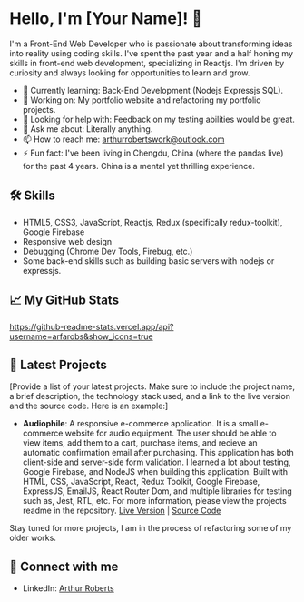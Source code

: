 # Hello, I'm [Your Name]! 👋

I'm a Front-End Web Developer who is passionate about transforming ideas into reality using coding skills. I've spent the past year and a half honing my skills in front-end web development, specializing in Reactjs. I'm driven by curiosity and always looking for opportunities to learn and grow.

- 🌱 Currently learning: Back-End Development (Nodejs Expressjs SQL).
- 🔭 Working on: My portfolio website and refactoring my portfolio projects.
- 🤔 Looking for help with: Feedback on my testing abilities would be great.
- 💬 Ask me about: Literally anything.
- 📫 How to reach me: arthurrobertswork@outlook.com
- ⚡ Fun fact: I've been living in Chengdu, China (where the pandas live) for the past 4 years. China is a mental yet thrilling experience. 

## 🛠 Skills
- HTML5, CSS3, JavaScript, Reactjs, Redux (specifically redux-toolkit), Google Firebase
- Responsive web design
- Debugging (Chrome Dev Tools, Firebug, etc.)
- Some back-end skills such as building basic servers with nodejs or expressjs.

## 📈 My GitHub Stats

https://github-readme-stats.vercel.app/api?username=arfarobs&show_icons=true


## 🎯 Latest Projects
[Provide a list of your latest projects. Make sure to include the project name, a brief description, the technology stack used, and a link to the live version and the source code. Here is an example:]

- **Audiophile**: A responsive e-commerce application. It is a small e-commerce website for audio equipment. The user should be able to view items, add them to a cart, purchase items, and recieve an automatic confirmation email after purchasing. This application has both client-side and server-side form validation. I learned a lot about testing, Google Firebase, and NodeJS when building this application. Built with HTML, CSS, JavaScript, React, Redux Toolkit, Google Firebase, ExpressJS, EmailJS, React Router Dom, and multiple libraries for testing such as, Jest, RTL, etc. For more information, please view the projects readme in the repository. [Live Version](#https://audiophile-aef599.netlify.app/) | [Source Code](#https://github.com/arfarobs/audiophile)

Stay tuned for more projects, I am in the process of refactoring some of my older works.

## 🤝 Connect with me

- LinkedIn: [Arthur Roberts](https://www.linkedin.com/in/arthur-roberts-1aaa73230)

